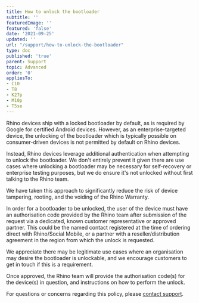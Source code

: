 ```yaml
---
title: How to unlock the bootloader
subtitle: ''
featuredImage: ''
featured: 'false'
date: '2021-09-25'
updated: ''
url: "/support/how-to-unlock-the-bootloader"
type: doc
published: 'true'
parent: Support
topic: Advanced
order: '0'
appliesTo:
- C10
- T8
- K27p
- M10p
- T5se
---
```


Rhino devices ship with a locked bootloader by default, as is required by Google for certified Android devices. However, as an enterprise-targeted device, the unlocking of the bootloader which is typically possible on consumer-driven devices is not permitted by default on Rhino devices.

Instead, Rhino devices leverage additional authentication when attempting to unlock the bootloader. We don't entirely prevent it given there are use cases where unlocking a bootloader may be necessary for self-recovery or enterprise testing purposes, but we do ensure it's not unlocked without first talking to the Rhino team.

We have taken this approach to significantly reduce the risk of device tampering, rooting, and the voiding of the Rhino Warranty.

In order for a bootloader to be unlocked, the user of the device must have an authorisation code provided by the Rhino team after submission of the request via a dedicated, known customer representative or approved partner. This could be the named contact registered at the time of ordering direct with Rhino/Social Mobile, or a partner with a reseller/distribution agreement in the region from which the unlock is requested.

We appreciate there may be legitimate use cases where an organisation may desire the bootloader is unlockable, and we encourage customers to get in touch if this is a requirement.

Once approved, the Rhino team will provide the authorisation code(s) for the device(s) in question, and instructions on how to perform the unlock.

For questions or concerns regarding this policy, please [contact support](/support/escalate).
